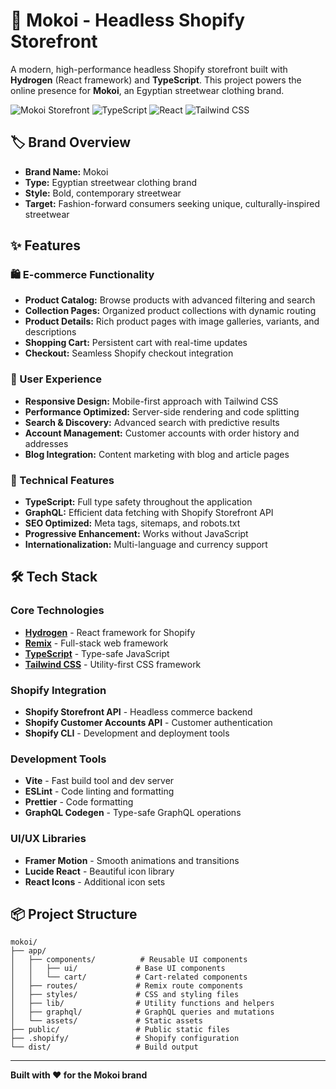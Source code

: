 # 🧠 Mokoi - Headless Shopify Storefront

A modern, high-performance headless Shopify storefront built with **Hydrogen** (React framework) and **TypeScript**. This project powers the online presence for **Mokoi**, an Egyptian streetwear clothing brand.

![Mokoi Storefront](https://img.shields.io/badge/Shopify-Hydrogen-00c4b4?style=for-the-badge&logo=shopify)
![TypeScript](https://img.shields.io/badge/TypeScript-007ACC?style=for-the-badge&logo=typescript&logoColor=white)
![React](https://img.shields.io/badge/React-20232A?style=for-the-badge&logo=react&logoColor=61DAFB)
![Tailwind CSS](https://img.shields.io/badge/Tailwind_CSS-38B2AC?style=for-the-badge&logo=tailwind-css&logoColor=white)

## 🏷️ Brand Overview

- **Brand Name:** Mokoi
- **Type:** Egyptian streetwear clothing brand
- **Style:** Bold, contemporary streetwear
- **Target:** Fashion-forward consumers seeking unique, culturally-inspired streetwear

## ✨ Features

### 🛍️ E-commerce Functionality
- **Product Catalog:** Browse products with advanced filtering and search
- **Collection Pages:** Organized product collections with dynamic routing
- **Product Details:** Rich product pages with image galleries, variants, and descriptions
- **Shopping Cart:** Persistent cart with real-time updates
- **Checkout:** Seamless Shopify checkout integration

### 🎨 User Experience
- **Responsive Design:** Mobile-first approach with Tailwind CSS
- **Performance Optimized:** Server-side rendering and code splitting
- **Search & Discovery:** Advanced search with predictive results
- **Account Management:** Customer accounts with order history and addresses
- **Blog Integration:** Content marketing with blog and article pages

### 🚀 Technical Features
- **TypeScript:** Full type safety throughout the application
- **GraphQL:** Efficient data fetching with Shopify Storefront API
- **SEO Optimized:** Meta tags, sitemaps, and robots.txt
- **Progressive Enhancement:** Works without JavaScript
- **Internationalization:** Multi-language and currency support

## 🛠️ Tech Stack

### Core Technologies
- **[Hydrogen](https://hydrogen.shopify.dev/)** - React framework for Shopify
- **[Remix](https://remix.run/)** - Full-stack web framework
- **[TypeScript](https://www.typescriptlang.org/)** - Type-safe JavaScript
- **[Tailwind CSS](https://tailwindcss.com/)** - Utility-first CSS framework

### Shopify Integration
- **Shopify Storefront API** - Headless commerce backend
- **Shopify Customer Accounts API** - Customer authentication
- **Shopify CLI** - Development and deployment tools

### Development Tools
- **Vite** - Fast build tool and dev server
- **ESLint** - Code linting and formatting
- **Prettier** - Code formatting
- **GraphQL Codegen** - Type-safe GraphQL operations

### UI/UX Libraries
- **Framer Motion** - Smooth animations and transitions
- **Lucide React** - Beautiful icon library
- **React Icons** - Additional icon sets

## 📦 Project Structure

```
mokoi/
├── app/
│   ├── components/          # Reusable UI components
│   │   ├── ui/             # Base UI components
│   │   └── cart/           # Cart-related components
│   ├── routes/             # Remix route components
│   ├── styles/             # CSS and styling files
│   ├── lib/                # Utility functions and helpers
│   ├── graphql/            # GraphQL queries and mutations
│   └── assets/             # Static assets
├── public/                 # Public static files
├── .shopify/               # Shopify configuration
└── dist/                   # Build output
```


---

**Built with ❤️ for the Mokoi brand**
